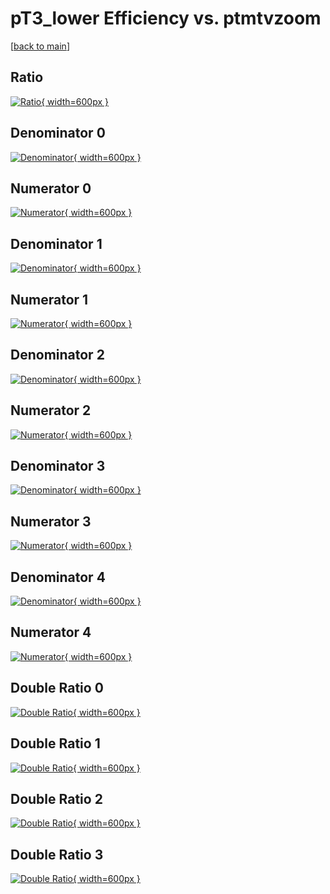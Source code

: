 # pT3_lower Efficiency vs. ptmtvzoom

[[back to main](./)]



## Ratio

[![Ratio](../mtv/var/pT3_lower_base_0_1_eff_ptmtvzoom.png){ width=600px }](../mtv/var/pT3_lower_base_0_1_eff_ptmtvzoom.pdf)

## Denominator 0

[![Denominator](../mtv/den/pT3_lower_base_0_1_eff_ptmtvzoom_den0.png){ width=600px }](../mtv/den/pT3_lower_base_0_1_eff_ptmtvzoom_den0.pdf)

## Numerator 0

[![Numerator](../mtv/num/pT3_lower_base_0_1_eff_ptmtvzoom_num0.png){ width=600px }](../mtv/num/pT3_lower_base_0_1_eff_ptmtvzoom_num0.pdf)

## Denominator 1

[![Denominator](../mtv/den/pT3_lower_base_0_1_eff_ptmtvzoom_den1.png){ width=600px }](../mtv/den/pT3_lower_base_0_1_eff_ptmtvzoom_den1.pdf)

## Numerator 1

[![Numerator](../mtv/num/pT3_lower_base_0_1_eff_ptmtvzoom_num1.png){ width=600px }](../mtv/num/pT3_lower_base_0_1_eff_ptmtvzoom_num1.pdf)

## Denominator 2

[![Denominator](../mtv/den/pT3_lower_base_0_1_eff_ptmtvzoom_den2.png){ width=600px }](../mtv/den/pT3_lower_base_0_1_eff_ptmtvzoom_den2.pdf)

## Numerator 2

[![Numerator](../mtv/num/pT3_lower_base_0_1_eff_ptmtvzoom_num2.png){ width=600px }](../mtv/num/pT3_lower_base_0_1_eff_ptmtvzoom_num2.pdf)

## Denominator 3

[![Denominator](../mtv/den/pT3_lower_base_0_1_eff_ptmtvzoom_den3.png){ width=600px }](../mtv/den/pT3_lower_base_0_1_eff_ptmtvzoom_den3.pdf)

## Numerator 3

[![Numerator](../mtv/num/pT3_lower_base_0_1_eff_ptmtvzoom_num3.png){ width=600px }](../mtv/num/pT3_lower_base_0_1_eff_ptmtvzoom_num3.pdf)

## Denominator 4

[![Denominator](../mtv/den/pT3_lower_base_0_1_eff_ptmtvzoom_den4.png){ width=600px }](../mtv/den/pT3_lower_base_0_1_eff_ptmtvzoom_den4.pdf)

## Numerator 4

[![Numerator](../mtv/num/pT3_lower_base_0_1_eff_ptmtvzoom_num4.png){ width=600px }](../mtv/num/pT3_lower_base_0_1_eff_ptmtvzoom_num4.pdf)

## Double Ratio 0

[![Double Ratio](../mtv/ratio/pT3_lower_base_0_1_eff_ptmtvzoom_ratio0.png){ width=600px }](../mtv/ratio/pT3_lower_base_0_1_eff_ptmtvzoom_ratio0.pdf)

## Double Ratio 1

[![Double Ratio](../mtv/ratio/pT3_lower_base_0_1_eff_ptmtvzoom_ratio1.png){ width=600px }](../mtv/ratio/pT3_lower_base_0_1_eff_ptmtvzoom_ratio1.pdf)

## Double Ratio 2

[![Double Ratio](../mtv/ratio/pT3_lower_base_0_1_eff_ptmtvzoom_ratio2.png){ width=600px }](../mtv/ratio/pT3_lower_base_0_1_eff_ptmtvzoom_ratio2.pdf)

## Double Ratio 3

[![Double Ratio](../mtv/ratio/pT3_lower_base_0_1_eff_ptmtvzoom_ratio3.png){ width=600px }](../mtv/ratio/pT3_lower_base_0_1_eff_ptmtvzoom_ratio3.pdf)

